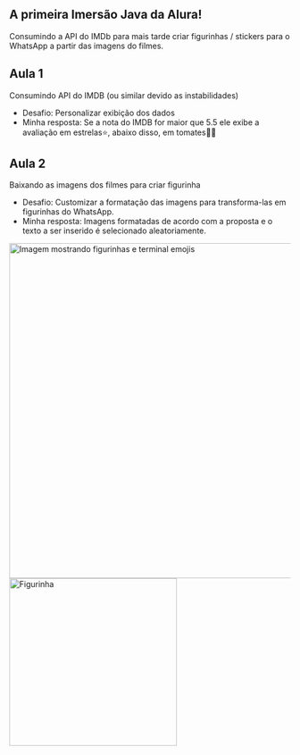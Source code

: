 ## A primeira Imersão Java da Alura!

Consumindo a API do IMDb para mais tarde criar figurinhas / stickers para o WhatsApp a partir das imagens do filmes.


## Aula 1
Consumindo API do IMDB (ou similar devido as instabilidades)
- Desafio: Personalizar exibição dos dados
- Minha resposta: Se a nota do IMDB for maior que 5.5 ele exibe a avaliação em estrelas⭐, abaixo disso, em tomates🍅👀

## Aula 2
Baixando as imagens dos filmes para criar figurinha
- Desafio: Customizar a formatação das imagens para transforma-las em figurinhas do WhatsApp.
- Minha resposta: Imagens formatadas de acordo com a proposta e o texto a ser inserido é selecionado aleatoriamente.

<img src="https://pbs.twimg.com/media/FYEsk0RWYAAvf4w?format=jpg&name=medium" alt="Imagem mostrando figurinhas e terminal emojis" width="600">
<img src="https://pbs.twimg.com/media/FYEs1d0XEAQrR_O?format=png&name=small" alt="Figurinha" width="300">


